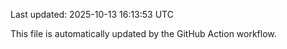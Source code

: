 Last updated: 2025-10-13 16:13:53 UTC

This file is automatically updated by the GitHub Action workflow.
